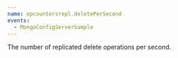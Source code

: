 ```yaml
---
name: opcountersrepl.deletePerSecond
events:
  - MongoConfigServerSample
---
```


The number of replicated delete operations per second.